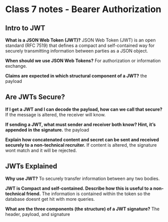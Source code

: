 # Class 7 notes - Bearer Authorization

## Intro to JWT

**What is a JSON Web Token (JWT)?**
JSON Web Token (JWT) is an open standard (RFC 7519) that defines a compact and self-contained way for securely transmitting information between parties as a JSON object.

**When should we use JSON Web Tokens?**
For authorization or information exchange.

**Claims are expected in which structural component of a JWT?**
the payload

## Are JWTs Secure?

**If I get a JWT and I can decode the payload, how can we call that secure?**
If the message is altered, the receiver will know.

**If sending a JWT, what must sender and receiver both know? Hint, it’s appended in the signature.**
the payload

**Explain how concatenated content and secret can be sent and received securely to a non-technical recruiter.**
If content is altered, the signature wont match and it will be rejected.

## JWTs Explained

**Why use JWT?**
To securely transfer information between any two bodies.

**JWT is Compact and self-contained. Describe how this is useful to a non-technical friend.**
The information is contained within the token so the database doesnt get hit with more queries.

**What are the three components (the structure) of a JWT signature?**
The header, payload, and signature
